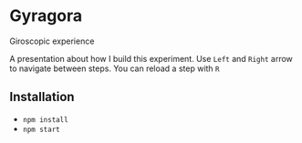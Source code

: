 # Gyragora
Giroscopic experience

A presentation about how I build this experiment. Use `Left` and `Right` arrow to navigate between steps. You can reload a step with `R`

## Installation

* `npm install`
* `npm start`
